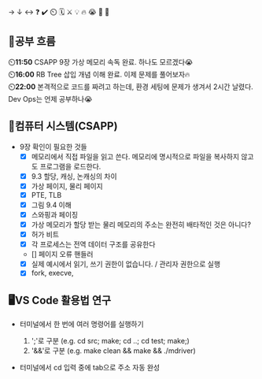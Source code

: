 → ↓ ↔ ❓ ✔️ ⏲️ 🗓️ ⚔️ 💡 🔥 😭 👏 🎵 

## 🧠공부 흐름
⏲️**11:50** CSAPP 9장 가상 메모리 속독 완료. 하나도 모르겠다😭  
⏲️**16:00** RB Tree 삽입 개념 이해 완료. 이제 문제를 풀어보자🔥  
⏲️**22:00** 본격적으로 코드를 짜려고 하는데, 환경 세팅에 문제가 생겨서 2시간 날렸다. Dev Ops는 언제 공부하나😭   

## 📓컴퓨터 시스템(CSAPP)
- 9장 확인이 필요한 것들
    - [X] 메모리에서 직접 파일을 읽고 쓴다. 메모리에 명시적으로 파일을 복사하지 않고도 프로그램을 로드한다.
    - [X] 9.3 할당, 캐싱, 논캐싱의 차이
    - [X] 가상 페이지, 물리 페이지
    - [X] PTE, TLB
    - [X] 그림 9.4 이해
    - [X] 스와핑과 페이징
    - [X] 가상 메모리가 할당 받는 물리 메모리의 주소는 완전히 배타적인 것은 아니다?
    - [X] 허가 비트
    - [X] 각 프로세스는 전역 데이터 구조를 공유한다
    - [] 페이지 오류 핸들러
    - [X] 실제 예시에서 읽기, 쓰기 권한이 없습니다. / 관리자 권한으로 실행
    - [X] fork, execve, 

## 🖥️VS Code 활용법 연구
- 터미널에서 한 번에 여러 명령어를 실행하기
    1. ';'로 구분 (e.g. cd src; make; cd ..; cd test; make;)
    2. '&&'로 구분 (e.g. make clean && make && ./mdriver)

- 터미널에서 cd 입력 중에 tab으로 주소 자동 완성 
